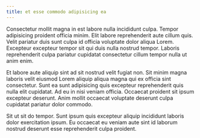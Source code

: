 ```yaml
---
title: et esse commodo adipisicing ea
---
```


Consectetur mollit magna in est labore nulla incididunt culpa. Tempor adipisicing proident officia minim. Elit labore reprehenderit aute cillum quis. Velit pariatur duis sunt culpa id officia voluptate dolor aliqua Lorem. Excepteur excepteur tempor sit qui duis nulla nostrud tempor. Laboris reprehenderit culpa pariatur cupidatat consectetur cillum tempor nulla ut anim enim.

Et labore aute aliquip sint ad sit nostrud velit fugiat non. Sit minim magna laboris velit eiusmod Lorem aliquip aliqua magna qui ex officia sint consectetur. Sunt ea sunt adipisicing quis excepteur reprehenderit quis nulla elit cupidatat. Ad eu in nisi veniam officia. Occaecat proident sit ipsum excepteur deserunt. Anim mollit occaecat voluptate deserunt culpa cupidatat pariatur dolor commodo.

Sit ut sit do tempor. Sunt ipsum quis excepteur aliquip incididunt laboris dolor exercitation ipsum. Eu occaecat eu veniam aute sint id laborum nostrud deserunt esse reprehenderit culpa proident.